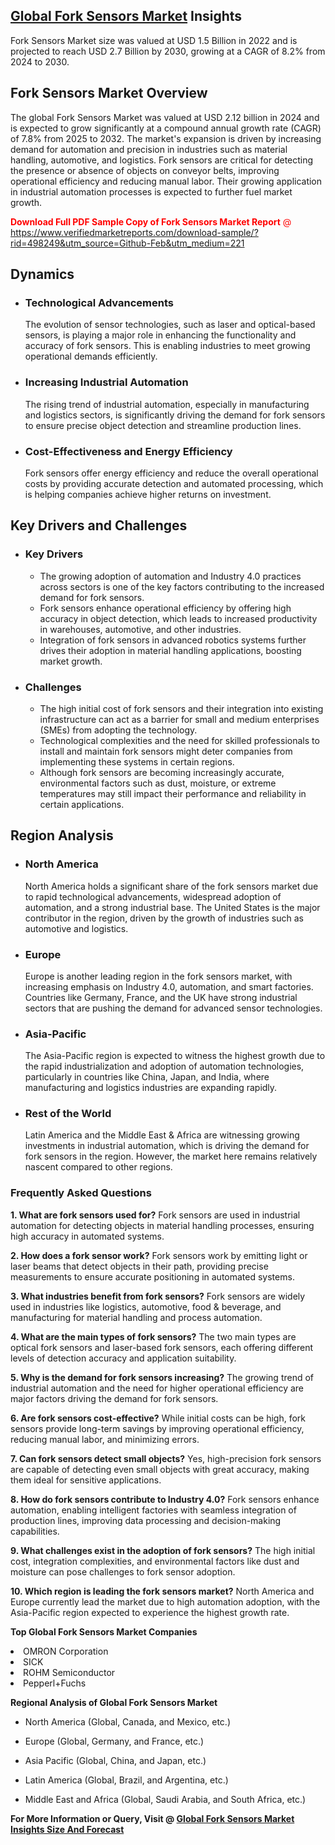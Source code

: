 <h2><a href="https://www.verifiedmarketreports.com/download-sample/?rid=498249&amp;utm_source=Github&amp;utm_medium=221" target="_blank">Global Fork Sensors Market</a> Insights</h2><p>Fork Sensors Market size was valued at USD 1.5 Billion in 2022 and is projected to reach USD 2.7 Billion by 2030, growing at a CAGR of 8.2% from 2024 to 2030.</p><p> <h2>Fork Sensors Market Overview</h2> <p>The global Fork Sensors Market was valued at USD 2.12 billion in 2024 and is expected to grow significantly at a compound annual growth rate (CAGR) of 7.8% from 2025 to 2032. The market's expansion is driven by increasing demand for automation and precision in industries such as material handling, automotive, and logistics. Fork sensors are critical for detecting the presence or absence of objects on conveyor belts, improving operational efficiency and reducing manual labor. Their growing application in industrial automation processes is expected to further fuel market growth.</p> <p><p><span class=""><span style="color: #ff0000;"><strong>Download Full PDF Sample Copy of Fork Sensors Market Report</strong> @ </span><a href="https://www.verifiedmarketreports.com/download-sample/?rid=498249&amp;utm_source=Github-Feb&amp;utm_medium=221" target="_blank">https://www.verifiedmarketreports.com/download-sample/?rid=498249&amp;utm_source=Github-Feb&amp;utm_medium=221</a></span></p></p> <h2>Dynamics</h2> <ul> <li><h3>Technological Advancements</h3> The evolution of sensor technologies, such as laser and optical-based sensors, is playing a major role in enhancing the functionality and accuracy of fork sensors. This is enabling industries to meet growing operational demands efficiently.</li> <li><h3>Increasing Industrial Automation</h3> The rising trend of industrial automation, especially in manufacturing and logistics sectors, is significantly driving the demand for fork sensors to ensure precise object detection and streamline production lines.</li> <li><h3>Cost-Effectiveness and Energy Efficiency</h3> Fork sensors offer energy efficiency and reduce the overall operational costs by providing accurate detection and automated processing, which is helping companies achieve higher returns on investment.</li> </ul> <h2>Key Drivers and Challenges</h2> <ul> <li><h3>Key Drivers</h3> <ul> <li>The growing adoption of automation and Industry 4.0 practices across sectors is one of the key factors contributing to the increased demand for fork sensors.</li> <li>Fork sensors enhance operational efficiency by offering high accuracy in object detection, which leads to increased productivity in warehouses, automotive, and other industries.</li> <li>Integration of fork sensors in advanced robotics systems further drives their adoption in material handling applications, boosting market growth.</li> </ul> </li> <li><h3>Challenges</h3> <ul> <li>The high initial cost of fork sensors and their integration into existing infrastructure can act as a barrier for small and medium enterprises (SMEs) from adopting the technology.</li> <li>Technological complexities and the need for skilled professionals to install and maintain fork sensors might deter companies from implementing these systems in certain regions.</li> <li>Although fork sensors are becoming increasingly accurate, environmental factors such as dust, moisture, or extreme temperatures may still impact their performance and reliability in certain applications.</li> </ul> </li> </ul> <h2>Region Analysis</h2> <ul> <li><h3>North America</h3> North America holds a significant share of the fork sensors market due to rapid technological advancements, widespread adoption of automation, and a strong industrial base. The United States is the major contributor in the region, driven by the growth of industries such as automotive and logistics.</li> <li><h3>Europe</h3> Europe is another leading region in the fork sensors market, with increasing emphasis on Industry 4.0, automation, and smart factories. Countries like Germany, France, and the UK have strong industrial sectors that are pushing the demand for advanced sensor technologies.</li> <li><h3>Asia-Pacific</h3> The Asia-Pacific region is expected to witness the highest growth due to the rapid industrialization and adoption of automation technologies, particularly in countries like China, Japan, and India, where manufacturing and logistics industries are expanding rapidly.</li> <li><h3>Rest of the World</h3> Latin America and the Middle East & Africa are witnessing growing investments in industrial automation, which is driving the demand for fork sensors in the region. However, the market here remains relatively nascent compared to other regions.</li> </ul> <h3>Frequently Asked Questions</h3> <p><strong>1. What are fork sensors used for?</strong> Fork sensors are used in industrial automation for detecting objects in material handling processes, ensuring high accuracy in automated systems.</p> <p><strong>2. How does a fork sensor work?</strong> Fork sensors work by emitting light or laser beams that detect objects in their path, providing precise measurements to ensure accurate positioning in automated systems.</p> <p><strong>3. What industries benefit from fork sensors?</strong> Fork sensors are widely used in industries like logistics, automotive, food & beverage, and manufacturing for material handling and process automation.</p> <p><strong>4. What are the main types of fork sensors?</strong> The two main types are optical fork sensors and laser-based fork sensors, each offering different levels of detection accuracy and application suitability.</p> <p><strong>5. Why is the demand for fork sensors increasing?</strong> The growing trend of industrial automation and the need for higher operational efficiency are major factors driving the demand for fork sensors.</p> <p><strong>6. Are fork sensors cost-effective?</strong> While initial costs can be high, fork sensors provide long-term savings by improving operational efficiency, reducing manual labor, and minimizing errors.</p> <p><strong>7. Can fork sensors detect small objects?</strong> Yes, high-precision fork sensors are capable of detecting even small objects with great accuracy, making them ideal for sensitive applications.</p> <p><strong>8. How do fork sensors contribute to Industry 4.0?</strong> Fork sensors enhance automation, enabling intelligent factories with seamless integration of production lines, improving data processing and decision-making capabilities.</p> <p><strong>9. What challenges exist in the adoption of fork sensors?</strong> The high initial cost, integration complexities, and environmental factors like dust and moisture can pose challenges to fork sensor adoption.</p> <p><strong>10. Which region is leading the fork sensors market?</strong> North America and Europe currently lead the market due to high automation adoption, with the Asia-Pacific region expected to experience the highest growth rate.</p> </p><p><strong>Top Global Fork Sensors Market Companies</strong></p><div data-test-id=""><p><li>OMRON Corporation</li><li> SICK</li><li> ROHM Semiconductor</li><li> Pepperl+Fuchs</li></p><div><strong>Regional Analysis of&nbsp;Global Fork Sensors Market</strong></div><ul><li dir="ltr"><p dir="ltr">North America&nbsp;(Global, Canada, and Mexico, etc.)</p></li><li dir="ltr"><p dir="ltr">Europe (Global, Germany, and France, etc.)</p></li><li dir="ltr"><p dir="ltr">Asia Pacific&nbsp;(Global, China, and Japan, etc.)</p></li><li dir="ltr"><p dir="ltr">Latin America&nbsp;(Global, Brazil, and Argentina, etc.)</p></li><li dir="ltr">Middle East and Africa&nbsp;(Global, Saudi Arabia, and South Africa, etc.)</li></ul><p><strong>For More Information or Query, Visit @&nbsp;</strong><strong><a href="https://www.verifiedmarketreports.com/product/fork-sensors-market-szie-and-forecast/?utm_source=Github&amp;utm_medium=221" target="_blank">Global Fork Sensors Market Insights Size And Forecast</a></strong></p></div>
